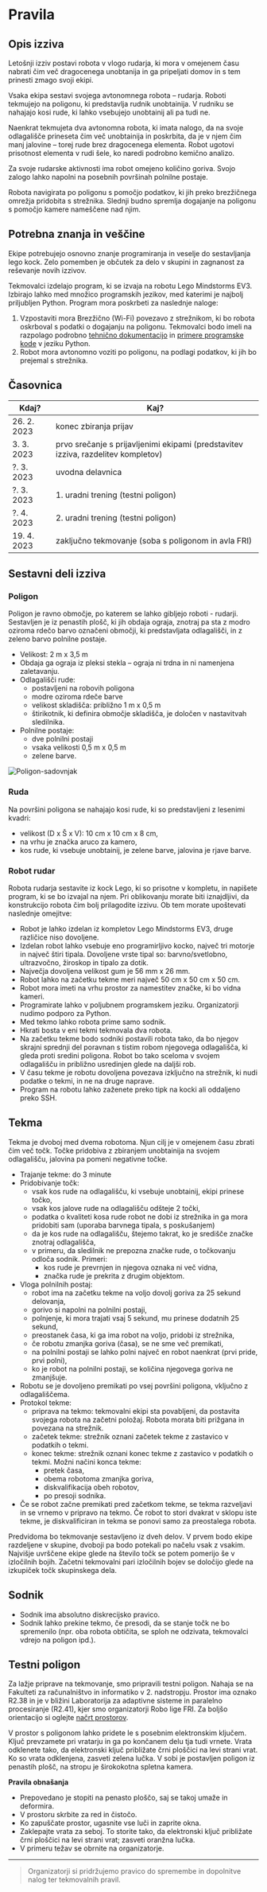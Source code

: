 Pravila
================================

## Opis izziva

Letošnji izziv postavi robota v vlogo rudarja, ki mora v omejenem času nabrati čim več dragocenega unobtanija in ga pripeljati domov in s tem prinesti zmago svoji ekipi.

Vsaka ekipa sestavi svojega avtonomnega robota – rudarja. Roboti tekmujejo na poligonu, ki predstavlja rudnik unobtainija. V rudniku se nahajajo kosi rude, ki lahko vsebujejo unobtainij ali pa tudi ne.

Naenkrat tekmujeta dva avtonomna robota, ki imata nalogo, da na svoje odlagališče prineseta čim več unobtainija in poskrbita, da je v njem čim manj jalovine – torej rude brez dragocenega elementa. Robot ugotovi prisotnost elementa v rudi šele, ko naredi podrobno kemično analizo.

Za svoje rudarske aktivnosti ima robot omejeno količino goriva. Svojo zalogo lahko napolni na posebnih površinah polnilne postaje.

Robota navigirata po poligonu s pomočjo podatkov, ki jih preko brezžičnega omrežja pridobita s strežnika. Slednji budno spremlja dogajanje na poligonu s pomočjo kamere nameščene nad njim.

## Potrebna znanja in veščine

Ekipe potrebujejo osnovno znanje programiranja in veselje do sestavljanja lego kock. Zelo pomemben je občutek za delo v skupini in zagnanost za reševanje novih izzivov.

Tekmovalci izdelajo program, ki se izvaja na robotu Lego Mindstorms EV3. Izbirajo lahko med množico programskih jezikov, med katerimi je najbolj priljubljen Python. Program mora poskrbeti za naslednje naloge:

1. Vzpostaviti mora Brezžično (Wi-Fi) povezavo z strežnikom, ki bo robota oskrboval s podatki o dogajanju na poligonu. Tekmovalci bodo imeli na razpolago podrobno [tehnično dokumentacijo](https://github.com/RoboLiga/roboliga-meta/tree/master/Tehnicna-dokumentacija) in [primere programske kode](https://github.com/RoboLiga/ev3-nabiralec) v jeziku Python.
2. Robot mora avtonomno voziti po poligonu, na podlagi podatkov, ki jih bo prejemal s strežnika.

## Časovnica

| **Kdaj?** | **Kaj?** |
| --- | --- |
| 26. 2. 2023 | konec zbiranja prijav |
| 3. 3. 2023 | prvo srečanje s prijavljenimi ekipami (predstavitev izziva, razdelitev kompletov) |
| ?. 3. 2023 | uvodna delavnica |
| ?. 3. 2023 | 1. uradni trening (testni poligon) |
| ?. 4. 2023 | 2. uradni trening (testni poligon) |
| 19. 4. 2023 | zaključno tekmovanje (soba s poligonom in avla FRI) |

## Sestavni deli izziva

### Poligon

Poligon je ravno območje, po katerem se lahko gibljejo roboti - rudarji. Sestavljen je iz penastih plošč, ki jih obdaja ograja, znotraj pa sta z modro oziroma rdečo barvo označeni območji, ki predstavljata odlagališči, in z zeleno barvo polnilne postaje.

- Velikost:  2 m x 3,5 m
- Obdaja ga ograja iz pleksi stekla – ograja ni trdna in ni namenjena zaletavanju.
- Odlagališči rude:
  - postavljeni na robovih poligona
  - modre oziroma rdeče barve
  - velikost skladišča: približno 1 m x 0,5 m
  - štirikotnik, ki definira območje skladišča, je določen v nastavitvah sledilnika.
- Polnilne postaje:
  - dve polnilni postaji
  - vsaka velikosti 0,5 m x 0,5 m
  - zelene barve.

![Poligon-sadovnjak](https://github.com/RoboLiga/roboliga-meta/raw/master/poligon.jpg)

      
### Ruda

Na površini poligona se nahajajo kosi rude, ki so predstavljeni z lesenimi kvadri:

- velikost (D x Š x V): 10 cm x 10 cm x 8 cm,
- na vrhu je značka aruco za kamero,
- kos rude, ki vsebuje unobtainij, je zelene barve, jalovina je rjave barve.

### Robot rudar

Robota rudarja sestavite iz kock Lego, ki so prisotne v kompletu, in napišete program, ki se bo izvajal na njem. Pri oblikovanju morate biti iznajdljivi, da konstrukcijo robota čim bolj prilagodite izzivu. Ob tem morate upoštevati naslednje omejitve:

- Robot je lahko izdelan iz kompletov Lego Mindstorms EV3, druge različice niso dovoljene.
- Izdelan robot lahko vsebuje eno programirljivo kocko, največ tri motorje in največ štiri tipala. Dovoljene vrste tipal so: barvno/svetlobno, ultrazvočno, žiroskop in tipalo za dotik.
- Največja dovoljena velikost gum je 56 mm x 26 mm.
- Robot lahko na začetku tekme meri največ 50 cm x 50 cm x 50 cm.
- Robot mora imeti na vrhu prostor za namestitev značke, ki bo vidna kameri.
- Programirate lahko v poljubnem programskem jeziku. Organizatorji nudimo podporo za Python.
- Med tekmo lahko robota prime samo sodnik.
- Hkrati bosta v eni tekmi tekmovala dva robota.
- Na začetku tekme bodo sodniki postavili robota tako, da bo njegov skrajni sprednji del poravnan s tistim robom njegovega odlagališča, ki gleda proti sredini poligona. Robot bo tako sceloma v svojem odlagališču in približno usredinjen glede na daljši rob.
- V času tekme je robotu dovoljena povezava izključno na strežnik, ki nudi podatke o tekmi, in ne na druge naprave.
- Program na robotu lahko zaženete preko tipk na kocki ali oddaljeno preko SSH.

## Tekma

Tekma je dvoboj med dvema robotoma. Njun cilj je v omejenem času zbrati čim več točk. Točke pridobiva z zbiranjem unobtainija na svojem odlagališču, jalovina pa pomeni negativne točke.

- Trajanje tekme: do 3 minute
- Pridobivanje točk:
  - vsak kos rude na odlagališču, ki vsebuje unobtainij, ekipi prinese točko,
  - vsak kos jalove rude na odlagališču odšteje 2 točki,
  - podatka o kvaliteti kosa rude robot ne dobi iz strežnika in ga mora pridobiti sam (uporaba barvnega tipala, s poskušanjem)
  - da je kos rude na odlagališču, štejemo takrat, ko je središče značke znotraj odlagališča,
  - v primeru, da sledilnik ne prepozna značke rude, o točkovanju odloča sodnik. Primeri:
    - kos rude je prevrnjen in njegova oznaka ni več vidna,
    - značka rude je prekrita z drugim objektom.
- Vloga polnilnih postaj:
  - robot ima na začetku tekme na voljo dovolj goriva za 25 sekund delovanja,
  - gorivo si napolni na polnilni postaji,
  - polnjenje, ki mora trajati vsaj 5 sekund, mu prinese dodatnih 25 sekund,
  - preostanek časa, ki ga ima robot na voljo, pridobi iz strežnika,
  - če robotu zmanjka goriva (časa), se ne sme več premikati,
  - na polnilni postaji se lahko polni največ en robot naenkrat (prvi pride, prvi polni),
  - ko je robot na polnilni postaji, se količina njegovega goriva ne zmanjšuje.
- Robotu se je dovoljeno premikati po vsej površini poligona, vključno z odlagališčema.
- Protokol tekme:
  - priprava na tekmo: tekmovalni ekipi sta povabljeni, da postavita svojega robota na začetni položaj. Robota morata biti prižgana in povezana na strežnik.
  - začetek tekme: strežnik oznani začetek tekme z zastavico v podatkih o tekmi.
  - konec tekme: strežnik oznani konec tekme z zastavico v podatkih o tekmi. Možni načini konca tekme:
    - pretek časa,
    - obema robotoma zmanjka goriva,
    - diskvalifikacija obeh robotov,
    - po presoji sodnika.
- Če se robot začne premikati pred začetkom tekme, se tekma razveljavi in se vrnemo v pripravo na tekmo. Če robot to stori dvakrat v sklopu iste tekme, je diskvalificiran in tekma se ponovi samo za preostalega robota.

Predvidoma bo tekmovanje sestavljeno iz dveh delov. V prvem bodo ekipe razdeljene v skupine, dvoboji pa bodo potekali po načelu vsak z vsakim. Najvišje uvrščene ekipe glede na število točk se potem pomerijo še v izločilnih bojih. Začetni tekmovalni pari izločilnih bojev se določijo glede na izkupiček točk skupinskega dela.

## Sodnik

- Sodnik ima absolutno diskrecijsko pravico.
- Sodnik lahko prekine tekmo, če presodi, da se stanje točk ne bo spremenilo (npr. oba robota obtičita, se sploh ne odzivata, tekmovalci vdrejo na poligon ipd.).

## Testni poligon

Za lažje priprave na tekmovanje, smo pripravili testni poligon. Nahaja se na Fakulteti za računalništvo in informatiko v 2. nadstropju. Prostor ima oznako R2.38 in je v bližini Laboratorija za adaptivne sisteme in paralelno procesiranje (R2.41), kjer smo organizatorji Robo lige FRI. Za boljšo orientacijo si oglejte [načrt prostorov](https://github.com/RoboLiga/roboliga-meta/raw/master/Na%C4%8Drt_FRI_2nadstropje.pdf).

V prostor s poligonom lahko pridete le s posebnim elektronskim ključem. Ključ prevzamete pri vratarju in ga po končanem delu tja tudi vrnete. Vrata odklenete tako, da elektronski ključ približate črni ploščici na levi strani vrat. Ko so vrata odklenjena, zasveti zelena lučka. V sobi je postavljen poligon iz penastih plošč, na stropu je širokokotna spletna kamera.

**Pravila obnašanja**
- Prepovedano je stopiti na penasto ploščo, saj se takoj umaže in deformira.
- V prostoru skrbite za red in čistočo.
- Ko zapuščate prostor, ugasnite vse luči in zaprite okna.
- Zaklepajte vrata za seboj. To storite tako, da elektronski ključ približate črni ploščici na levi strani vrat; zasveti oranžna lučka.
- V primeru težav se obrnite na organizatorje.


--------------------------
> Organizatorji si pridržujemo pravico do spremembe in dopolnitve nalog ter tekmovalnih pravil.

